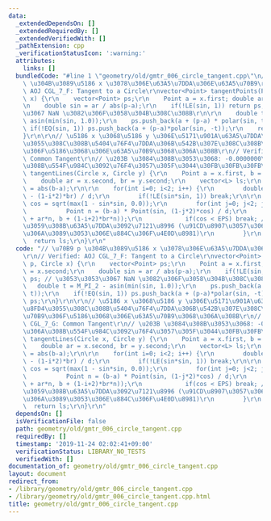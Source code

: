 ```yaml
---
data:
  _extendedDependsOn: []
  _extendedRequiredBy: []
  _extendedVerifiedWith: []
  _pathExtension: cpp
  _verificationStatusIcon: ':warning:'
  attributes:
    links: []
  bundledCode: "#line 1 \"geometry/old/gmtr_006_circle_tangent.cpp\"\n// \u70B9 p\
    \ \u304B\u3089\u5186 x \u3078\u306E\u63A5\u7DDA\u306E\u63A5\u70B9\r\n// Verified:\
    \ AOJ CGL_7_F: Tangent to a Circle\r\nvector<Point> tangentPoints(Point p, Circle\
    \ x) {\r\n    vector<Point> ps;\r\n    Point a = x.first; double ar = x.second;\r\
    \n    double sin = ar / abs(p-a);\r\n    if(!LE(sin, 1)) return ps; // \u3053\u3053\
    \u3067 NaN \u3082\u306F\u3058\u304B\u308C\u308B\r\n\r\n    double t = M_PI_2 -\
    \ asin(min(sin, 1.0));\r\n    ps.push_back(a + (p-a) * polar(sin, t));\r\n   \
    \ if(!EQ(sin, 1)) ps.push_back(a + (p-a)*polar(sin, -t));\r\n    return ps;\r\n\
    }\r\n\r\n// \u5186 x \u3068\u5186 y \u306E\u5171\u901A\u63A5\u7DDA\u3002\u8FD4\
    \u3055\u308C\u308B\u5404\u76F4\u7DDA\u306B\u542B\u307E\u308C\u308B\u9802\u70B9\
    \u306F\u5186\u3068\u306E\u63A5\u70B9\u3068\u306A\u308B\r\n// Verified: AOJ CGL_7_G:\
    \ Common Tangent\r\n// \u203B \u3084\u308B\u3053\u3068: -0.0000000\u306B\u306A\
    \u308B\u554F\u984C\u3092\u76F4\u3057\u305F\u3044\u30FB\u30FB\u30FB\r\nvector<L>\
    \ tangentLines(Circle x, Circle y) {\r\n    Point a = x.first, b = y.first;\r\n\
    \    double ar = x.second, br = y.second;\r\n    vector<L> ls;\r\n    double d\
    \ = abs(b-a);\r\n\r\n    for(int i=0; i<2; i++) {\r\n        double sin = (ar\
    \ - (1-i*2)*br) / d;\r\n        if(!LE(sin*sin, 1)) break;\r\n\r\n        double\
    \ cos = sqrt(max(1 - sin*sin, 0.0));\r\n        for(int j=0; j<2; j++) {\r\n \
    \           Point n = (b-a) * Point(sin, (1-j*2)*cos) / d;\r\n            ls.push_back(L(a\
    \ + ar*n, b + (1-i+2)*br*n));\r\n            if(cos < EPS) break; // \u91CD\u8907\
    \u3059\u308B\u63A5\u7DDA\u3092\u7121\u8996 (\u91CD\u8907\u3057\u3066\u3088\u3044\
    \u306A\u3089\u3053\u306E\u884C\u306F\u4E0D\u8981)\r\n        }\r\n    }\r\n  \
    \  return ls;\r\n}\r\n"
  code: "// \u70B9 p \u304B\u3089\u5186 x \u3078\u306E\u63A5\u7DDA\u306E\u63A5\u70B9\
    \r\n// Verified: AOJ CGL_7_F: Tangent to a Circle\r\nvector<Point> tangentPoints(Point\
    \ p, Circle x) {\r\n    vector<Point> ps;\r\n    Point a = x.first; double ar\
    \ = x.second;\r\n    double sin = ar / abs(p-a);\r\n    if(!LE(sin, 1)) return\
    \ ps; // \u3053\u3053\u3067 NaN \u3082\u306F\u3058\u304B\u308C\u308B\r\n\r\n \
    \   double t = M_PI_2 - asin(min(sin, 1.0));\r\n    ps.push_back(a + (p-a) * polar(sin,\
    \ t));\r\n    if(!EQ(sin, 1)) ps.push_back(a + (p-a)*polar(sin, -t));\r\n    return\
    \ ps;\r\n}\r\n\r\n// \u5186 x \u3068\u5186 y \u306E\u5171\u901A\u63A5\u7DDA\u3002\
    \u8FD4\u3055\u308C\u308B\u5404\u76F4\u7DDA\u306B\u542B\u307E\u308C\u308B\u9802\
    \u70B9\u306F\u5186\u3068\u306E\u63A5\u70B9\u3068\u306A\u308B\r\n// Verified: AOJ\
    \ CGL_7_G: Common Tangent\r\n// \u203B \u3084\u308B\u3053\u3068: -0.0000000\u306B\
    \u306A\u308B\u554F\u984C\u3092\u76F4\u3057\u305F\u3044\u30FB\u30FB\u30FB\r\nvector<L>\
    \ tangentLines(Circle x, Circle y) {\r\n    Point a = x.first, b = y.first;\r\n\
    \    double ar = x.second, br = y.second;\r\n    vector<L> ls;\r\n    double d\
    \ = abs(b-a);\r\n\r\n    for(int i=0; i<2; i++) {\r\n        double sin = (ar\
    \ - (1-i*2)*br) / d;\r\n        if(!LE(sin*sin, 1)) break;\r\n\r\n        double\
    \ cos = sqrt(max(1 - sin*sin, 0.0));\r\n        for(int j=0; j<2; j++) {\r\n \
    \           Point n = (b-a) * Point(sin, (1-j*2)*cos) / d;\r\n            ls.push_back(L(a\
    \ + ar*n, b + (1-i+2)*br*n));\r\n            if(cos < EPS) break; // \u91CD\u8907\
    \u3059\u308B\u63A5\u7DDA\u3092\u7121\u8996 (\u91CD\u8907\u3057\u3066\u3088\u3044\
    \u306A\u3089\u3053\u306E\u884C\u306F\u4E0D\u8981)\r\n        }\r\n    }\r\n  \
    \  return ls;\r\n}\r\n"
  dependsOn: []
  isVerificationFile: false
  path: geometry/old/gmtr_006_circle_tangent.cpp
  requiredBy: []
  timestamp: '2019-11-24 02:02:41+09:00'
  verificationStatus: LIBRARY_NO_TESTS
  verifiedWith: []
documentation_of: geometry/old/gmtr_006_circle_tangent.cpp
layout: document
redirect_from:
- /library/geometry/old/gmtr_006_circle_tangent.cpp
- /library/geometry/old/gmtr_006_circle_tangent.cpp.html
title: geometry/old/gmtr_006_circle_tangent.cpp
---
```

